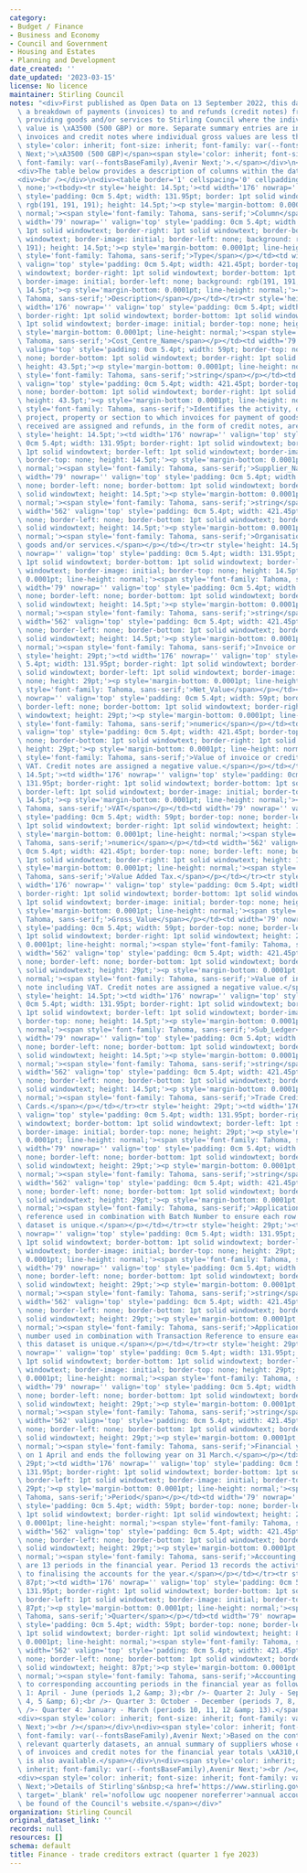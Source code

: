 ```yaml
---
category:
- Budget / Finance
- Business and Economy
- Council and Government
- Housing and Estates
- Planning and Development
date_created: ''
date_updated: '2023-03-15'
license: No licence
maintainer: Stirling Council
notes: "<div>First published as Open Data on 13 September 2022, this dataset provides\
  \ a breakdown of payments (invoices) to and refunds (credit notes) from suppliers\
  \ providing goods and/or services to Stirling Council where the individual gross\
  \ value is \xA3500 (500 GBP) or more. Separate summary entries are included for\
  \ invoices and credit notes where individual gross values are less than&nbsp;<span\
  \ style='color: inherit; font-size: inherit; font-family: var(--fontsBaseFamily),Avenir\
  \ Next;'>\xA3500 (500 GBP)</span><span style='color: inherit; font-size: inherit;\
  \ font-family: var(--fontsBaseFamily),Avenir Next;'>.</span></div>\n<div><br /></div>\n\
  <div>The table below provides a description of columns within the dataset.</div>\n\
  <div><br /></div>\n<div><table border='1' cellspacing='0' cellpadding='0' style='border:\
  \ none;'><tbody><tr style='height: 14.5pt;'><td width='176' nowrap='' valign='top'\
  \ style='padding: 0cm 5.4pt; width: 131.95pt; border: 1pt solid windowtext; background:\
  \ rgb(191, 191, 191); height: 14.5pt;'><p style='margin-bottom: 0.0001pt; line-height:\
  \ normal;'><span style='font-family: Tahoma, sans-serif;'>Column</span></p></td><td\
  \ width='79' nowrap='' valign='top' style='padding: 0cm 5.4pt; width: 59pt; border-top:\
  \ 1pt solid windowtext; border-right: 1pt solid windowtext; border-bottom: 1pt solid\
  \ windowtext; border-image: initial; border-left: none; background: rgb(191, 191,\
  \ 191); height: 14.5pt;'><p style='margin-bottom: 0.0001pt; line-height: normal;'><span\
  \ style='font-family: Tahoma, sans-serif;'>Type</span></p></td><td width='562' nowrap=''\
  \ valign='top' style='padding: 0cm 5.4pt; width: 421.45pt; border-top: 1pt solid\
  \ windowtext; border-right: 1pt solid windowtext; border-bottom: 1pt solid windowtext;\
  \ border-image: initial; border-left: none; background: rgb(191, 191, 191); height:\
  \ 14.5pt;'><p style='margin-bottom: 0.0001pt; line-height: normal;'><span style='font-family:\
  \ Tahoma, sans-serif;'>Description</span></p></td></tr><tr style='height: 43.5pt;'><td\
  \ width='176' nowrap='' valign='top' style='padding: 0cm 5.4pt; width: 131.95pt;\
  \ border-right: 1pt solid windowtext; border-bottom: 1pt solid windowtext; border-left:\
  \ 1pt solid windowtext; border-image: initial; border-top: none; height: 43.5pt;'><p\
  \ style='margin-bottom: 0.0001pt; line-height: normal;'><span style='font-family:\
  \ Tahoma, sans-serif;'>Cost_Centre_Name</span></p></td><td width='79' nowrap=''\
  \ valign='top' style='padding: 0cm 5.4pt; width: 59pt; border-top: none; border-left:\
  \ none; border-bottom: 1pt solid windowtext; border-right: 1pt solid windowtext;\
  \ height: 43.5pt;'><p style='margin-bottom: 0.0001pt; line-height: normal;'><span\
  \ style='font-family: Tahoma, sans-serif;'>string</span></p></td><td width='562'\
  \ valign='top' style='padding: 0cm 5.4pt; width: 421.45pt; border-top: none; border-left:\
  \ none; border-bottom: 1pt solid windowtext; border-right: 1pt solid windowtext;\
  \ height: 43.5pt;'><p style='margin-bottom: 0.0001pt; line-height: normal;'><span\
  \ style='font-family: Tahoma, sans-serif;'>Identifies the activity, department,\
  \ project, property or section to which invoices for payment of goods and/or services\
  \ received are assigned and refunds, in the form of credit notes, are applied.</span></p></td></tr><tr\
  \ style='height: 14.5pt;'><td width='176' nowrap='' valign='top' style='padding:\
  \ 0cm 5.4pt; width: 131.95pt; border-right: 1pt solid windowtext; border-bottom:\
  \ 1pt solid windowtext; border-left: 1pt solid windowtext; border-image: initial;\
  \ border-top: none; height: 14.5pt;'><p style='margin-bottom: 0.0001pt; line-height:\
  \ normal;'><span style='font-family: Tahoma, sans-serif;'>Supplier_Name</span></p></td><td\
  \ width='79' nowrap='' valign='top' style='padding: 0cm 5.4pt; width: 59pt; border-top:\
  \ none; border-left: none; border-bottom: 1pt solid windowtext; border-right: 1pt\
  \ solid windowtext; height: 14.5pt;'><p style='margin-bottom: 0.0001pt; line-height:\
  \ normal;'><span style='font-family: Tahoma, sans-serif;'>string</span></p></td><td\
  \ width='562' valign='top' style='padding: 0cm 5.4pt; width: 421.45pt; border-top:\
  \ none; border-left: none; border-bottom: 1pt solid windowtext; border-right: 1pt\
  \ solid windowtext; height: 14.5pt;'><p style='margin-bottom: 0.0001pt; line-height:\
  \ normal;'><span style='font-family: Tahoma, sans-serif;'>Organisation providing\
  \ goods and/or services.</span></p></td></tr><tr style='height: 14.5pt;'><td width='176'\
  \ nowrap='' valign='top' style='padding: 0cm 5.4pt; width: 131.95pt; border-right:\
  \ 1pt solid windowtext; border-bottom: 1pt solid windowtext; border-left: 1pt solid\
  \ windowtext; border-image: initial; border-top: none; height: 14.5pt;'><p style='margin-bottom:\
  \ 0.0001pt; line-height: normal;'><span style='font-family: Tahoma, sans-serif;'>Transaction_Type</span></p></td><td\
  \ width='79' nowrap='' valign='top' style='padding: 0cm 5.4pt; width: 59pt; border-top:\
  \ none; border-left: none; border-bottom: 1pt solid windowtext; border-right: 1pt\
  \ solid windowtext; height: 14.5pt;'><p style='margin-bottom: 0.0001pt; line-height:\
  \ normal;'><span style='font-family: Tahoma, sans-serif;'>string</span></p></td><td\
  \ width='562' valign='top' style='padding: 0cm 5.4pt; width: 421.45pt; border-top:\
  \ none; border-left: none; border-bottom: 1pt solid windowtext; border-right: 1pt\
  \ solid windowtext; height: 14.5pt;'><p style='margin-bottom: 0.0001pt; line-height:\
  \ normal;'><span style='font-family: Tahoma, sans-serif;'>Invoice or Credit Note.</span></p></td></tr><tr\
  \ style='height: 29pt;'><td width='176' nowrap='' valign='top' style='padding: 0cm\
  \ 5.4pt; width: 131.95pt; border-right: 1pt solid windowtext; border-bottom: 1pt\
  \ solid windowtext; border-left: 1pt solid windowtext; border-image: initial; border-top:\
  \ none; height: 29pt;'><p style='margin-bottom: 0.0001pt; line-height: normal;'><span\
  \ style='font-family: Tahoma, sans-serif;'>Net_Value</span></p></td><td width='79'\
  \ nowrap='' valign='top' style='padding: 0cm 5.4pt; width: 59pt; border-top: none;\
  \ border-left: none; border-bottom: 1pt solid windowtext; border-right: 1pt solid\
  \ windowtext; height: 29pt;'><p style='margin-bottom: 0.0001pt; line-height: normal;'><span\
  \ style='font-family: Tahoma, sans-serif;'>numeric</span></p></td><td width='562'\
  \ valign='top' style='padding: 0cm 5.4pt; width: 421.45pt; border-top: none; border-left:\
  \ none; border-bottom: 1pt solid windowtext; border-right: 1pt solid windowtext;\
  \ height: 29pt;'><p style='margin-bottom: 0.0001pt; line-height: normal;'><span\
  \ style='font-family: Tahoma, sans-serif;'>Value of invoice or credit note excluding\
  \ VAT. Credit notes are assigned a negative value.</span></p></td></tr><tr style='height:\
  \ 14.5pt;'><td width='176' nowrap='' valign='top' style='padding: 0cm 5.4pt; width:\
  \ 131.95pt; border-right: 1pt solid windowtext; border-bottom: 1pt solid windowtext;\
  \ border-left: 1pt solid windowtext; border-image: initial; border-top: none; height:\
  \ 14.5pt;'><p style='margin-bottom: 0.0001pt; line-height: normal;'><span style='font-family:\
  \ Tahoma, sans-serif;'>VAT</span></p></td><td width='79' nowrap='' valign='top'\
  \ style='padding: 0cm 5.4pt; width: 59pt; border-top: none; border-left: none; border-bottom:\
  \ 1pt solid windowtext; border-right: 1pt solid windowtext; height: 14.5pt;'><p\
  \ style='margin-bottom: 0.0001pt; line-height: normal;'><span style='font-family:\
  \ Tahoma, sans-serif;'>numeric</span></p></td><td width='562' valign='top' style='padding:\
  \ 0cm 5.4pt; width: 421.45pt; border-top: none; border-left: none; border-bottom:\
  \ 1pt solid windowtext; border-right: 1pt solid windowtext; height: 14.5pt;'><p\
  \ style='margin-bottom: 0.0001pt; line-height: normal;'><span style='font-family:\
  \ Tahoma, sans-serif;'>Value Added Tax.</span></p></td></tr><tr style='height: 29pt;'><td\
  \ width='176' nowrap='' valign='top' style='padding: 0cm 5.4pt; width: 131.95pt;\
  \ border-right: 1pt solid windowtext; border-bottom: 1pt solid windowtext; border-left:\
  \ 1pt solid windowtext; border-image: initial; border-top: none; height: 29pt;'><p\
  \ style='margin-bottom: 0.0001pt; line-height: normal;'><span style='font-family:\
  \ Tahoma, sans-serif;'>Gross_Value</span></p></td><td width='79' nowrap='' valign='top'\
  \ style='padding: 0cm 5.4pt; width: 59pt; border-top: none; border-left: none; border-bottom:\
  \ 1pt solid windowtext; border-right: 1pt solid windowtext; height: 29pt;'><p style='margin-bottom:\
  \ 0.0001pt; line-height: normal;'><span style='font-family: Tahoma, sans-serif;'>numeric</span></p></td><td\
  \ width='562' valign='top' style='padding: 0cm 5.4pt; width: 421.45pt; border-top:\
  \ none; border-left: none; border-bottom: 1pt solid windowtext; border-right: 1pt\
  \ solid windowtext; height: 29pt;'><p style='margin-bottom: 0.0001pt; line-height:\
  \ normal;'><span style='font-family: Tahoma, sans-serif;'>Value of invoice or credit\
  \ note including VAT. Credit notes are assigned a negative value.</span></p></td></tr><tr\
  \ style='height: 14.5pt;'><td width='176' nowrap='' valign='top' style='padding:\
  \ 0cm 5.4pt; width: 131.95pt; border-right: 1pt solid windowtext; border-bottom:\
  \ 1pt solid windowtext; border-left: 1pt solid windowtext; border-image: initial;\
  \ border-top: none; height: 14.5pt;'><p style='margin-bottom: 0.0001pt; line-height:\
  \ normal;'><span style='font-family: Tahoma, sans-serif;'>Sub_Ledger</span></p></td><td\
  \ width='79' nowrap='' valign='top' style='padding: 0cm 5.4pt; width: 59pt; border-top:\
  \ none; border-left: none; border-bottom: 1pt solid windowtext; border-right: 1pt\
  \ solid windowtext; height: 14.5pt;'><p style='margin-bottom: 0.0001pt; line-height:\
  \ normal;'><span style='font-family: Tahoma, sans-serif;'>string</span></p></td><td\
  \ width='562' valign='top' style='padding: 0cm 5.4pt; width: 421.45pt; border-top:\
  \ none; border-left: none; border-bottom: 1pt solid windowtext; border-right: 1pt\
  \ solid windowtext; height: 14.5pt;'><p style='margin-bottom: 0.0001pt; line-height:\
  \ normal;'><span style='font-family: Tahoma, sans-serif;'>Trade Creditors or Purchase\
  \ Cards.</span></p></td></tr><tr style='height: 29pt;'><td width='176' nowrap=''\
  \ valign='top' style='padding: 0cm 5.4pt; width: 131.95pt; border-right: 1pt solid\
  \ windowtext; border-bottom: 1pt solid windowtext; border-left: 1pt solid windowtext;\
  \ border-image: initial; border-top: none; height: 29pt;'><p style='margin-bottom:\
  \ 0.0001pt; line-height: normal;'><span style='font-family: Tahoma, sans-serif;'>Transaction_Reference</span></p></td><td\
  \ width='79' nowrap='' valign='top' style='padding: 0cm 5.4pt; width: 59pt; border-top:\
  \ none; border-left: none; border-bottom: 1pt solid windowtext; border-right: 1pt\
  \ solid windowtext; height: 29pt;'><p style='margin-bottom: 0.0001pt; line-height:\
  \ normal;'><span style='font-family: Tahoma, sans-serif;'>string</span></p></td><td\
  \ width='562' valign='top' style='padding: 0cm 5.4pt; width: 421.45pt; border-top:\
  \ none; border-left: none; border-bottom: 1pt solid windowtext; border-right: 1pt\
  \ solid windowtext; height: 29pt;'><p style='margin-bottom: 0.0001pt; line-height:\
  \ normal;'><span style='font-family: Tahoma, sans-serif;'>Application generated\
  \ reference used in combination with Batch Number to ensure each row within this\
  \ dataset is unique.</span></p></td></tr><tr style='height: 29pt;'><td width='176'\
  \ nowrap='' valign='top' style='padding: 0cm 5.4pt; width: 131.95pt; border-right:\
  \ 1pt solid windowtext; border-bottom: 1pt solid windowtext; border-left: 1pt solid\
  \ windowtext; border-image: initial; border-top: none; height: 29pt;'><p style='margin-bottom:\
  \ 0.0001pt; line-height: normal;'><span style='font-family: Tahoma, sans-serif;'>Batch_Number</span></p></td><td\
  \ width='79' nowrap='' valign='top' style='padding: 0cm 5.4pt; width: 59pt; border-top:\
  \ none; border-left: none; border-bottom: 1pt solid windowtext; border-right: 1pt\
  \ solid windowtext; height: 29pt;'><p style='margin-bottom: 0.0001pt; line-height:\
  \ normal;'><span style='font-family: Tahoma, sans-serif;'>string</span></p></td><td\
  \ width='562' valign='top' style='padding: 0cm 5.4pt; width: 421.45pt; border-top:\
  \ none; border-left: none; border-bottom: 1pt solid windowtext; border-right: 1pt\
  \ solid windowtext; height: 29pt;'><p style='margin-bottom: 0.0001pt; line-height:\
  \ normal;'><span style='font-family: Tahoma, sans-serif;'>Application generated\
  \ number used in combination with Transaction Reference to ensure each row within\
  \ this dataset is unique.</span></p></td></tr><tr style='height: 29pt;'><td width='176'\
  \ nowrap='' valign='top' style='padding: 0cm 5.4pt; width: 131.95pt; border-right:\
  \ 1pt solid windowtext; border-bottom: 1pt solid windowtext; border-left: 1pt solid\
  \ windowtext; border-image: initial; border-top: none; height: 29pt;'><p style='margin-bottom:\
  \ 0.0001pt; line-height: normal;'><span style='font-family: Tahoma, sans-serif;'>Financial_Year_Ending</span></p></td><td\
  \ width='79' nowrap='' valign='top' style='padding: 0cm 5.4pt; width: 59pt; border-top:\
  \ none; border-left: none; border-bottom: 1pt solid windowtext; border-right: 1pt\
  \ solid windowtext; height: 29pt;'><p style='margin-bottom: 0.0001pt; line-height:\
  \ normal;'><span style='font-family: Tahoma, sans-serif;'>string</span></p></td><td\
  \ width='562' valign='top' style='padding: 0cm 5.4pt; width: 421.45pt; border-top:\
  \ none; border-left: none; border-bottom: 1pt solid windowtext; border-right: 1pt\
  \ solid windowtext; height: 29pt;'><p style='margin-bottom: 0.0001pt; line-height:\
  \ normal;'><span style='font-family: Tahoma, sans-serif;'>Financial year begins\
  \ on 1 April and ends the following year on 31 March.</span></p></td></tr><tr style='height:\
  \ 29pt;'><td width='176' nowrap='' valign='top' style='padding: 0cm 5.4pt; width:\
  \ 131.95pt; border-right: 1pt solid windowtext; border-bottom: 1pt solid windowtext;\
  \ border-left: 1pt solid windowtext; border-image: initial; border-top: none; height:\
  \ 29pt;'><p style='margin-bottom: 0.0001pt; line-height: normal;'><span style='font-family:\
  \ Tahoma, sans-serif;'>Period</span></p></td><td width='79' nowrap='' valign='top'\
  \ style='padding: 0cm 5.4pt; width: 59pt; border-top: none; border-left: none; border-bottom:\
  \ 1pt solid windowtext; border-right: 1pt solid windowtext; height: 29pt;'><p style='margin-bottom:\
  \ 0.0001pt; line-height: normal;'><span style='font-family: Tahoma, sans-serif;'>numeric</span></p></td><td\
  \ width='562' valign='top' style='padding: 0cm 5.4pt; width: 421.45pt; border-top:\
  \ none; border-left: none; border-bottom: 1pt solid windowtext; border-right: 1pt\
  \ solid windowtext; height: 29pt;'><p style='margin-bottom: 0.0001pt; line-height:\
  \ normal;'><span style='font-family: Tahoma, sans-serif;'>Accounting period. There\
  \ are 13 periods in the financial year. Period 13 records the activity relating\
  \ to finalising the accounts for the year.</span></p></td></tr><tr style='height:\
  \ 87pt;'><td width='176' nowrap='' valign='top' style='padding: 0cm 5.4pt; width:\
  \ 131.95pt; border-right: 1pt solid windowtext; border-bottom: 1pt solid windowtext;\
  \ border-left: 1pt solid windowtext; border-image: initial; border-top: none; height:\
  \ 87pt;'><p style='margin-bottom: 0.0001pt; line-height: normal;'><span style='font-family:\
  \ Tahoma, sans-serif;'>Quarter</span></p></td><td width='79' nowrap='' valign='top'\
  \ style='padding: 0cm 5.4pt; width: 59pt; border-top: none; border-left: none; border-bottom:\
  \ 1pt solid windowtext; border-right: 1pt solid windowtext; height: 87pt;'><p style='margin-bottom:\
  \ 0.0001pt; line-height: normal;'><span style='font-family: Tahoma, sans-serif;'>numeric</span></p></td><td\
  \ width='562' valign='top' style='padding: 0cm 5.4pt; width: 421.45pt; border-top:\
  \ none; border-left: none; border-bottom: 1pt solid windowtext; border-right: 1pt\
  \ solid windowtext; height: 87pt;'><p style='margin-bottom: 0.0001pt; line-height:\
  \ normal;'><span style='font-family: Tahoma, sans-serif;'>Accounting quarter. Aligned\
  \ to corresponding accounting periods in the financial year as follows:<br />- Quarter\
  \ 1: April - June (periods 1,2 &amp; 3);<br />- Quarter 2: July - September (periods\
  \ 4, 5 &amp; 6);<br />- Quarter 3: October - December (periods 7, 8, &amp; 9); and,<br\
  \ />- Quarter 4: January - March (periods 10, 11, 12 &amp; 13).</span></p></td></tr></tbody></table></div>\n\
  <div><span style='color: inherit; font-size: inherit; font-family: var(--fontsBaseFamily),Avenir\
  \ Next;'><br /></span></div>\n<div><span style='color: inherit; font-size: inherit;\
  \ font-family: var(--fontsBaseFamily),Avenir Next;'>Based on the content of the\
  \ relevant quarterly datasets, an annual summary of suppliers whose combined value\
  \ of invoices and credit notes for the financial year totals \xA310,000 or more\
  \ is also available.</span></div>\n<div><span style='color: inherit; font-size:\
  \ inherit; font-family: var(--fontsBaseFamily),Avenir Next;'><br /></span></div>\n\
  <div><span style='color: inherit; font-size: inherit; font-family: var(--fontsBaseFamily),Avenir\
  \ Next;'>Details of Stirling's&nbsp;<a href='https://www.stirling.gov.uk/council-and-committees/performance-and-statistics/annual-accounts/'\
  \ target='_blank' rel='nofollow ugc noopener noreferrer'>annual accounts</a>&nbsp;can\
  \ be found of the Council's website.</span></div>"
organization: Stirling Council
original_dataset_link: ''
records: null
resources: []
schema: default
title: Finance - trade creditors extract (quarter 1 fye 2023)
---
```

